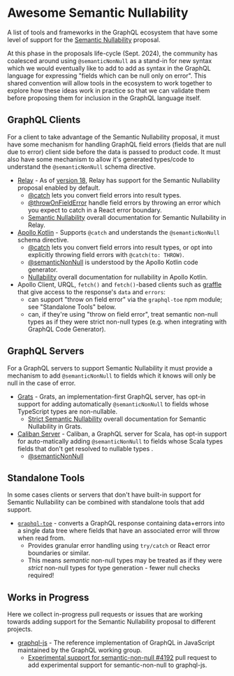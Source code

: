 # Awesome Semantic Nullability

A list of tools and frameworks in the GraphQL ecosystem that have some level of support for the [Semantic Nullability](https://github.com/graphql/graphql.github.io/blob/nullability-post/src/pages/blog/2024-08-14-exploring-true-nullability.mdx#our-latest-proposal) proposal.

At this phase in the proposals life-cycle (Sept. 2024), the community has coalesced around using `@semanticNonNull` as a stand-in for new syntax which we would eventually like to add to add as syntax in the GraphQL language for expressing "fields which can be null only on error". This shared convention will allow tools in the ecosystem to work together to explore how these ideas work in practice so that we can validate them before proposing them for inclusion in the GraphQL language itself.

## GraphQL Clients

For a client to take advantage of the Semantic Nullability proposal, it must have some mechanism for handling GraphQL field errors (fields that are null due to error) client side before the data is passed to product code. It must also have some mechanism to allow it's generated types/code to understand the `@semanticNonNull` schema directive.

- [Relay](https://relay.dev/) - As of [version 18](https://github.com/facebook/relay/releases/tag/v18.0.0), Relay has support for the Semantic Nullability proposal enabled by default.
  - [@catch](https://relay.dev/docs/next/guides/catch-directive/) lets you convert field errors into result types.
  - [@throwOnFieldError](https://relay.dev/docs/next/guides/throw-on-field-error-directive/) handle field errors by throwing an error which you expect to catch in a React error boundary.
  - [Semantic Nullability](https://relay.dev/docs/next/guides/semantic-nullability/) overall documentation for Semantic Nullability in Relay.
- [Apollo Kotlin](https://www.apollographql.com/docs/kotlin/) - Supports `@catch` and understands the `@semanticNonNull` schema directive.
  - [@catch](https://www.apollographql.com/docs/kotlin/advanced/nullability/#catch) lets you convert field errors into result types, or opt into explicitly throwing field errors with `@catch(to: THROW)`.
  - [@semanticNonNull](https://www.apollographql.com/docs/kotlin/advanced/nullability/#semanticnonnull) is understood by the Apollo Kotlin code generator.
  - [Nullability](https://www.apollographql.com/docs/kotlin/advanced/nullability/) overall documentation for nullability in Apollo Kotlin.
- Apollo Client, URQL, `fetch()` and `fetch()`-based clients such as [graffle](https://github.com/jasonkuhrt/graffle) that give access to the response's `data` and `errors`:
  - can support "throw on field error" via the `graphql-toe` npm module; see "Standalone Tools" below.
  - can, if they're using "throw on field error", treat semantic non-null types as if they were strict non-null types (e.g. when integrating with GraphQL Code Generator).

## GraphQL Servers

For a GraphQL servers to support Semantic Nullability it must provide a mechanism to add `@semanticNonNull` to fields which it knows will only be null in the case of error.

- [Grats](https://grats.capt.dev/) - Grats, an implementation-first GraphQL server, has opt-in support for adding automatically `@semanticNonNull` to fields whose TypeScript types are non-nullable.
  - [Strict Semantic Nullability](https://grats.capt.dev/docs/guides/strict-semantic-nullability/) overall documentation for Semantic Nullability in Grats.
- [Caliban Server](https://ghostdogpr.github.io/caliban) - Caliban, a GraphQL server for Scala, has opt-in support for auto-matically adding `@semanticNonNull` to fields whose Scala types fields that don't get resolved to nullable types .
  - [@semanticNonNull](https://ghostdogpr.github.io/caliban/docs/schema.html#semanticnonnull-support)

## Standalone Tools

In some cases clients or servers that don't have built-in support for Semantic Nullability can be combined with standalone tools that add support.

- [`graphql-toe`](https://github.com/graphile/graphql-toe) - converts a GraphQL response containing data+errors into a single data tree where fields that have an associated error will throw when read from.
  - Provides granular error handling using `try/catch` or React error boundaries or similar.
  - This means _semantic_ non-null types may be treated as if they were _strict_ non-null types for type generation - fewer null checks required!

## Works in Progress

Here we collect in-progress pull requests or issues that are working towards adding support for the Semantic Nullability proposal to different projects.

- [graphql-js](https://github.com/graphql/graphql-js) - The reference implementation of GraphQL in JavaScript maintained by the GraphQL working group.
  - [Experimental support for semantic-non-null #4192](https://github.com/graphql/graphql-js/pull/4192) pull request to add experimental support for semantic-non-null to graphql-js.
